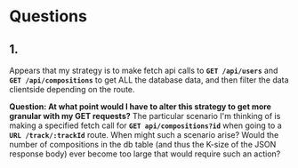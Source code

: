 # Questions

## 1.
Appears that my strategy is to make fetch api calls to **`GET /api/users`** and **`GET /api/compositions`** to get ALL the database data, and then filter the data clientside depending on the route.

**Question: At what point would I have to alter this strategy to get more granular with my GET requests?** The particular scenario I'm thinking of is making a specified fetch call for **`GET api/compositions?id`** when going to a **`URL /track/:trackId`** route. When might such a scenario arise? Would the number of compositions in the db table (and thus the K-size of the JSON response body) ever become too large that would require such an action?